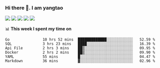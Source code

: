 ### Hi there 👋. I am yangtao 

<!-- **runtu666/runtu666** is a ✨ _special_ ✨ repository because its `README.md` (this file) appears on your GitHub profile. -->

![](https://github-profile-summary-cards.vercel.app/api/cards/profile-details?username=runtu666&theme=github)
![](https://github-profile-summary-cards.vercel.app/api/cards/repos-per-language?username=runtu666&theme=github)
![](https://github-profile-summary-cards.vercel.app/api/cards/most-commit-language?username=runtu666&theme=github)
![](https://github-profile-summary-cards.vercel.app/api/cards/stats?&username=runtu666&theme=github)
![](https://github-profile-summary-cards.vercel.app/api/cards/productive-time?username=runtu666&theme=github)

📊 **This week I spent my time on**
<!--START_SECTION:waka-->

```text
Go               10 hrs 52 mins  █████████████░░░░░░░░░░░░   52.59 %
SQL              3 hrs 23 mins   ████░░░░░░░░░░░░░░░░░░░░░   16.39 %
Api File         2 hrs 3 mins    ██▒░░░░░░░░░░░░░░░░░░░░░░   09.95 %
Docker           2 hrs 2 mins    ██▒░░░░░░░░░░░░░░░░░░░░░░   09.90 %
YAML             55 mins         █░░░░░░░░░░░░░░░░░░░░░░░░   04.47 %
Markdown         36 mins         ▓░░░░░░░░░░░░░░░░░░░░░░░░   02.96 %
```

<!--END_SECTION:waka-->


[comment]: <> (Here are some ideas to get you started:)

[comment]: <> (- 🔭 I’m currently working on tal)

[comment]: <> (- 🌱 I’m currently learning devops)

[comment]: <> (- 👯 I’m looking to collaborate on ...)

[comment]: <> (- 🤔 I’m looking for help with ...)

[comment]: <> (- 💬 Ask me about ...)

[comment]: <> (- 📫 How to reach me: ...)

[comment]: <> (- 😄 Pronouns: ...)

[comment]: <> (- ⚡ Fun fact: ...)
